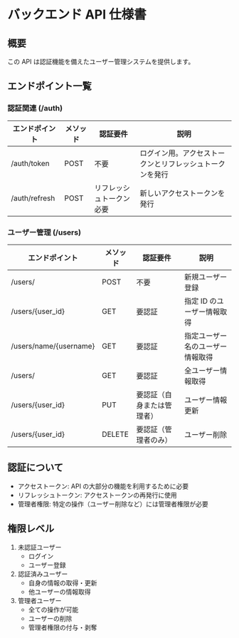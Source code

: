 # バックエンド API 仕様書

## 概要

この API は認証機能を備えたユーザー管理システムを提供します。

## エンドポイント一覧

### 認証関連 (/auth)

| エンドポイント | メソッド | 認証要件                 | 説明                                                     |
| -------------- | -------- | ------------------------ | -------------------------------------------------------- |
| /auth/token    | POST     | 不要                     | ログイン用。アクセストークンとリフレッシュトークンを発行 |
| /auth/refresh  | POST     | リフレッシュトークン必要 | 新しいアクセストークンを発行                             |

### ユーザー管理 (/users)

| エンドポイント         | メソッド | 認証要件                   | 説明                             |
| ---------------------- | -------- | -------------------------- | -------------------------------- |
| /users/                | POST     | 不要                       | 新規ユーザー登録                 |
| /users/{user_id}       | GET      | 要認証                     | 指定 ID のユーザー情報取得       |
| /users/name/{username} | GET      | 要認証                     | 指定ユーザー名のユーザー情報取得 |
| /users/                | GET      | 要認証                     | 全ユーザー情報取得               |
| /users/{user_id}       | PUT      | 要認証（自身または管理者） | ユーザー情報更新                 |
| /users/{user_id}       | DELETE   | 要認証（管理者のみ）       | ユーザー削除                     |

## 認証について

- アクセストークン: API の大部分の機能を利用するために必要
- リフレッシュトークン: アクセストークンの再発行に使用
- 管理者権限: 特定の操作（ユーザー削除など）には管理者権限が必要

## 権限レベル

1. 未認証ユーザー
   - ログイン
   - ユーザー登録
2. 認証済みユーザー
   - 自身の情報の取得・更新
   - 他ユーザーの情報取得
3. 管理者ユーザー
   - 全ての操作が可能
   - ユーザーの削除
   - 管理者権限の付与・剥奪
